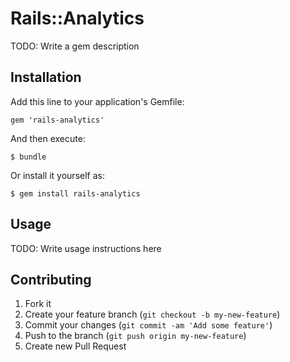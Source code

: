 # Rails::Analytics

TODO: Write a gem description

## Installation

Add this line to your application's Gemfile:

    gem 'rails-analytics'

And then execute:

    $ bundle

Or install it yourself as:

    $ gem install rails-analytics

## Usage

TODO: Write usage instructions here

## Contributing

1. Fork it
2. Create your feature branch (`git checkout -b my-new-feature`)
3. Commit your changes (`git commit -am 'Add some feature'`)
4. Push to the branch (`git push origin my-new-feature`)
5. Create new Pull Request
